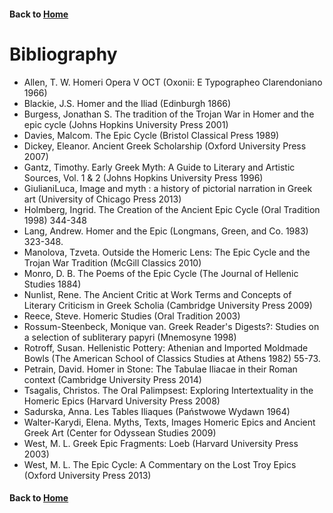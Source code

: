 
#### Back to [Home](https://brclar15.github.io/tabulaCapitolina/)

# Bibliography

- Allen, T. W. Homeri Opera V OCT (Oxonii: E Typographeo Clarendoniano 1966)
- Blackie, J.S. Homer and the Iliad (Edinburgh 1866)
- Burgess, Jonathan S. The tradition of the Trojan War in Homer and the epic cycle (Johns Hopkins University Press 2001)
- Davies, Malcom. The Epic Cycle (Bristol Classical Press 1989)
- Dickey, Eleanor. Ancient Greek Scholarship (Oxford University Press 2007)
- Gantz, Timothy. Early Greek Myth: A Guide to Literary and Artistic Sources, Vol. 1 & 2 (Johns Hopkins University Press 1996)
- GiulianiLuca, Image and myth : a history of pictorial narration in Greek art (University of Chicago Press 2013)
- Holmberg, Ingrid. The Creation of the Ancient Epic Cycle (Oral Tradition 1998) 344-348
- Lang, Andrew. Homer and the Epic (Longmans, Green, and Co. 1983) 323-348.
- Manolova, Tzveta. Outside the Homeric Lens: The Epic Cycle and the Trojan War Tradition (McGill Classics 2010)
- Monro, D. B. The Poems of the Epic Cycle (The Journal of Hellenic Studies 1884)
- Nunlist, Rene. The Ancient Critic at Work Terms and Concepts of Literary Criticism in Greek Scholia (Cambridge University Press 2009)
- Reece, Steve. Homeric Studies (Oral Tradition 2003)
- Rossum-Steenbeck, Monique van. Greek Reader's Digests?: Studies on a selection of subliterary papyri (Mnemosyne 1998)
- Rotroff, Susan. Hellenistic Pottery: Athenian and Imported Moldmade Bowls (The American School of Classics Studies at Athens 1982) 55-73.
- Petrain, David. Homer in Stone: The Tabulae Iliacae in their Roman context (Cambridge University Press 2014)
- Tsagalis, Christos. The Oral Palimpsest: Exploring Intertextuality in the Homeric Epics (Harvard University Press 2008)
- Sadurska, Anna. Les Tables Iliaques (Państwowe Wydawn 1964)
- Walter-Karydi, Elena. Myths, Texts, Images Homeric Epics and Ancient Greek Art (Center for Odyssean Studies 2009)
- West, M. L. Greek Epic Fragments: Loeb (Harvard University Press 2003)
- West, M. L. The Epic Cycle: A Commentary on the Lost Troy Epics (Oxford University Press 2013)




#### Back to [Home](https://brclar15.github.io/tabulaCapitolina/)
